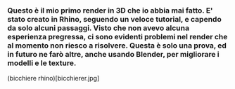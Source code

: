 ### Questo è il mio primo render in 3D che io abbia mai fatto. E' stato creato in Rhino, seguendo un veloce tutorial, e capendo da solo alcuni passaggi. Visto che non avevo alcuna esperienza pregressa, ci sono evidenti problemi nel render che al momento non riesco a risolvere. Questa è solo una prova, ed in futuro ne farò altre, anche usando Blender, per migliorare i modelli e le texture.

(bicchiere rhino)[bicchierer.jpg] 
